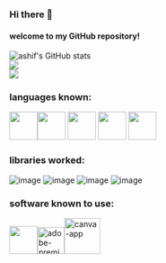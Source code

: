 ### Hi there 👋
#### welcome to my GitHub repository!
![ashif's GitHub stats](https://github-readme-stats.vercel.app/api?username=ashif57&theme=dark&show_icons=true&&hide=issues,contribs)
<br/>
![](https://github-readme-streak-stats.herokuapp.com/?user=ashif57&theme=gotham&hide_border=false)<br/>
![](https://github-readme-stats.vercel.app/api/top-langs/?username=ashif57&theme=gotham&hide_border=false&include_all_commits=false&count_private=true&layout=compact)
### languages known:
<img height="50" width="50" src="https://img.icons8.com/color/48/000000/python.png" /><img height="50" width="50" src="https://img.icons8.com/color/48/000000/c-programming.png" /> <img height="50" width="50" src="https://img.icons8.com/color/48/000000/java-coffee-cup-logo.png" /> <img height="50" width="50" src="https://img.icons8.com/color/48/000000/html-5.png" /> <img height="50" width="50" src="https://img.icons8.com/color/48/000000/css3.png" />

### libraries worked:
![image](https://github.com/ashif57/ashif57/assets/120772978/6c864b16-0a33-47be-b057-e683ddfa5fd5)
![image](https://github.com/ashif57/ashif57/assets/120772978/62370a0c-f07b-42e3-8e7d-95ffac05f315)
![image](https://github.com/ashif57/ashif57/assets/120772978/0bb4209f-52be-4779-9540-1ce728f639b0)
![image](https://github.com/ashif57/ashif57/assets/120772978/98a0babf-a162-4e6d-9605-3d71dfa6f949)




### software known to use:
<img height="50" width="50" src="https://img.icons8.com/color/48/000000/visual-studio-code-2019.png"/><img width="48" height="48" src="https://img.icons8.com/color/48/adobe-premiere-pro--v1.png" alt="adobe-premiere-pro--v1"/><img width="64" height="64" src="https://img.icons8.com/cute-clipart/64/canva-app.png" alt="canva-app"/>

